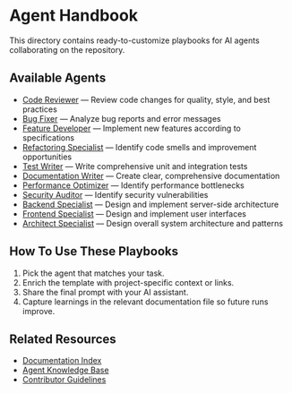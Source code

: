 # Agent Handbook

This directory contains ready-to-customize playbooks for AI agents collaborating on the repository.

## Available Agents
- [Code Reviewer](./code-reviewer.md) — Review code changes for quality, style, and best practices
- [Bug Fixer](./bug-fixer.md) — Analyze bug reports and error messages
- [Feature Developer](./feature-developer.md) — Implement new features according to specifications
- [Refactoring Specialist](./refactoring-specialist.md) — Identify code smells and improvement opportunities
- [Test Writer](./test-writer.md) — Write comprehensive unit and integration tests
- [Documentation Writer](./documentation-writer.md) — Create clear, comprehensive documentation
- [Performance Optimizer](./performance-optimizer.md) — Identify performance bottlenecks
- [Security Auditor](./security-auditor.md) — Identify security vulnerabilities
- [Backend Specialist](./backend-specialist.md) — Design and implement server-side architecture
- [Frontend Specialist](./frontend-specialist.md) — Design and implement user interfaces
- [Architect Specialist](./architect-specialist.md) — Design overall system architecture and patterns

## How To Use These Playbooks
1. Pick the agent that matches your task.
2. Enrich the template with project-specific context or links.
3. Share the final prompt with your AI assistant.
4. Capture learnings in the relevant documentation file so future runs improve.

## Related Resources
- [Documentation Index](../docs/README.md)
- [Agent Knowledge Base](../AGENTS.md)
- [Contributor Guidelines](../CONTRIBUTING.md)

